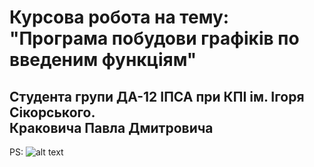 # Курсова робота на тему: </br>"Програма побудови графіків по введеним функціям"
<h2>Студента групи ДА-12 ІПСА при КПІ ім. Ігоря Сікорського.
</br>Краковича Павла Дмитровича</h2>


PS:
![alt text](https://i.imgur.com/sjJhSnW.png)